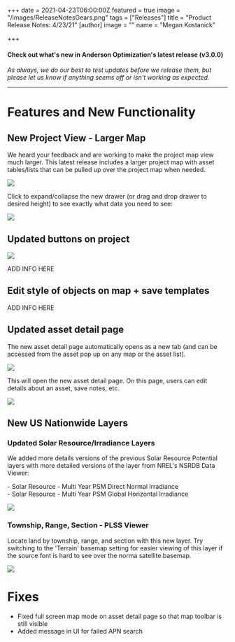 +++
date = 2021-04-23T06:00:00Z
featured = true
image = "/images/ReleaseNotesGears.png"
tags = ["Releases"]
title = "Product Release Notes: 4/23/21"
[author]
image = ""
name = "Megan Kostanick"

+++
#### **Check out what's new in Anderson Optimization's latest release (v3.0.0)**

_As always, we do our best to test updates before we release them, but please let us know if anything seems off or isn't working as expected._

***

# **Features and New Functionality**

## New Project View - Larger Map

We heard your feedback and are working to make the project map view much larger. This latest release includes a larger project map with asset tables/lists that can be pulled up over the project map when needed. 

![](/images/new_project_map_view.png)

Click to expand/collapse the new drawer (or drag and drop drawer to desired height) to see exactly what data you need to see: 

![](/images/drawer_view.png)

## Updated buttons on project

![](/images/new_columns_menu.png)

ADD INFO HERE 

## Edit style of objects on map + save templates

ADD INFO HERE

## Updated asset detail page

The new asset detail page automatically opens as a new tab (and can be accessed from the asset pop up on any map or the asset list). 

![](/images/asset_detail_new_tab.png)

This will open the new asset detail page. On this page, users can edit details about an asset, save notes, etc. 

![](/images/asset_new_tab.png)

## New US Nationwide Layers

### Updated Solar Resource/Irradiance Layers

We added more details versions of the previous Solar Resource Potential layers with more detailed versions of the layer from NREL's NSRDB Data Viewer:

\- Solar Resource - Multi Year PSM Direct Normal Irradiance  
\- Solar Resource - Multi Year PSM Global Horizontal Irradiance

![](/images/solarresourcepotential.png)

### Township, Range, Section - PLSS Viewer

Locate land by township, range, and section with this new layer. Try switching to the 'Terrain' basemap setting for easier viewing of this layer if the source font is hard to see over the norma satellite basemap.

![](/images/plssviewer.png)

# Fixes

* Fixed full screen map mode on asset detail page so that map toolbar is still visible
* Added message in UI for failed APN search